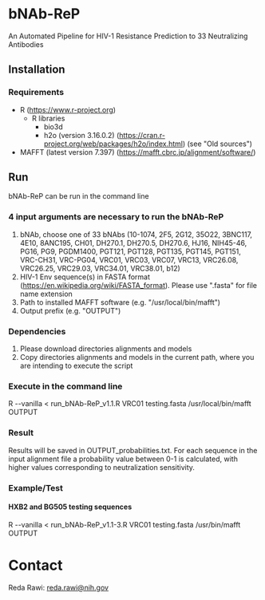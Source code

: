 # bNAb-ReP
An Automated Pipeline for HIV-1 Resistance Prediction to 33 Neutralizing Antibodies

## Installation

### Requirements
- R (https://www.r-project.org)
  - R libraries
    - bio3d
    - h2o (version 3.16.0.2) (https://cran.r-project.org/web/packages/h2o/index.html) (see "Old sources")
- MAFFT (latest version 7.397) (https://mafft.cbrc.jp/alignment/software/)

## Run 
bNAb-ReP can be run in the command line

### 4 input arguments are necessary to run the bNAb-ReP
  1.  bNAb, choose one of 33 bNAbs (10-1074, 2F5, 2G12, 35O22, 3BNC117, 4E10, 8ANC195, CH01, DH270.1, DH270.5, DH270.6, HJ16, NIH45-46, PG16, PG9, PGDM1400, PGT121, PGT128, PGT135, PGT145, PGT151, VRC-CH31, VRC-PG04, VRC01, VRC03, VRC07, VRC13, VRC26.08, VRC26.25, VRC29.03, VRC34.01, VRC38.01, b12)
  2.  HIV-1 Env sequence(s) in FASTA format (https://en.wikipedia.org/wiki/FASTA_format).
      Please use ".fasta" for file name extension 
  3.  Path to installed MAFFT software (e.g. "/usr/local/bin/mafft")
  4.  Output prefix (e.g. "OUTPUT")

### Dependencies
  1. Please download directories alignments and models
  2. Copy directories alignments and models in the current path, where you are intending to execute the script

### Execute in the command line
R --vanilla < run_bNAb-ReP_v1.1.R VRC01 testing.fasta /usr/local/bin/mafft OUTPUT

### Result
Results will be saved in OUTPUT_probabilities.txt. For each sequence in the input alignment file a probability value between 0-1 is calculated, with higher values corresponding to neutralization sensitivity.



### Example/Test

#### HXB2 and BG505 testing sequences
R --vanilla < run_bNAb-ReP_v1.1-3.R VRC01 testing.fasta /usr/bin/mafft OUTPUT

# Contact
Reda Rawi: reda.rawi@nih.gov
